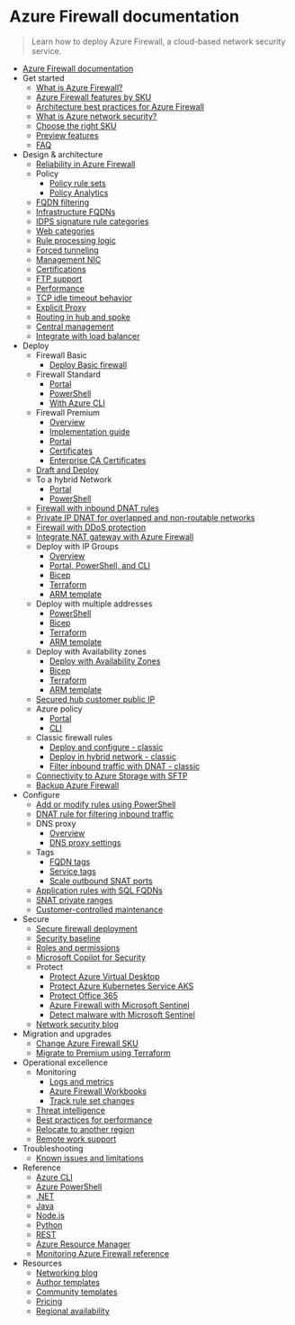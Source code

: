 # Azure Firewall documentation
> Learn how to deploy Azure Firewall, a cloud-based network security service.
  - [Azure Firewall documentation](https://learn.microsoft.com/en-us/azure/firewall/)
  - Get started
    - [What is Azure Firewall?](https://learn.microsoft.com/en-us/azure/firewall/overview)
    - [Azure Firewall features by SKU](https://learn.microsoft.com/en-us/azure/firewall/features-by-sku)
    - [Architecture best practices for Azure Firewall](https://learn.microsoft.com/azure/well-architected/service-guides/azure-firewall?toc=/azure/firewall/toc.json&bc=/azure/firewall/breadcrumb/toc.json)
    - [What is Azure network security?](https://learn.microsoft.com/azure/networking/security/network-security?toc=/azure/firewall/toc.json&bc=/azure/firewall/breadcrumb/toc.json)
    - [Choose the right SKU](https://learn.microsoft.com/en-us/azure/firewall/choose-firewall-sku)
    - [Preview features](https://learn.microsoft.com/en-us/azure/firewall/firewall-preview)
    - [FAQ](https://learn.microsoft.com/en-us/azure/firewall/firewall-faq.yml)
  - Design & architecture
    - [Reliability in Azure Firewall](https://learn.microsoft.com/en-us/azure/reliability/reliability-firewall?toc=/azure/firewall/toc.json&bc=/azure/firewall/breadcrumb/toc.json)
    - Policy
      - [Policy rule sets](https://learn.microsoft.com/en-us/azure/firewall/policy-rule-sets)
      - [Policy Analytics](https://learn.microsoft.com/en-us/azure/firewall/policy-analytics)
    - [FQDN filtering](https://learn.microsoft.com/en-us/azure/firewall/domain-filtering-overview)
    - [Infrastructure FQDNs](https://learn.microsoft.com/en-us/azure/firewall/infrastructure-fqdns)
    - [IDPS signature rule categories](https://learn.microsoft.com/en-us/azure/firewall/idps-signature-categories)
    - [Web categories](https://learn.microsoft.com/en-us/azure/firewall/web-categories)
    - [Rule processing logic](https://learn.microsoft.com/en-us/azure/firewall/rule-processing)
    - [Forced tunneling](https://learn.microsoft.com/en-us/azure/firewall/forced-tunneling)
    - [Management NIC](https://learn.microsoft.com/en-us/azure/firewall/management-nic)
    - [Certifications](https://learn.microsoft.com/en-us/azure/firewall/compliance-certifications)
    - [FTP support](https://learn.microsoft.com/en-us/azure/firewall/ftp-support)
    - [Performance](https://learn.microsoft.com/en-us/azure/firewall/firewall-performance)
    - [TCP idle timeout behavior](https://learn.microsoft.com/en-us/azure/firewall/tcp-session-behavior)
    - [Explicit Proxy](https://learn.microsoft.com/en-us/azure/firewall/explicit-proxy)
    - [Routing in hub and spoke](https://learn.microsoft.com/en-us/azure/firewall/firewall-multi-hub-spoke)
    - [Central management](https://learn.microsoft.com/en-us/azure/firewall/central-management)
    - [Integrate with load balancer](https://learn.microsoft.com/en-us/azure/firewall/integrate-lb)
  - Deploy
    - Firewall Basic
      - [Deploy Basic firewall](https://learn.microsoft.com/en-us/azure/firewall/deploy-firewall-basic-portal-policy)
    - Firewall Standard
      - [Portal](https://learn.microsoft.com/en-us/azure/firewall/tutorial-firewall-deploy-portal-policy)
      - [PowerShell](https://learn.microsoft.com/en-us/azure/firewall/deploy-ps)
      - [With Azure CLI](https://learn.microsoft.com/en-us/azure/firewall/deploy-cli)
    - Firewall Premium
      - [Overview](https://learn.microsoft.com/en-us/azure/firewall/premium-portal)
      - [Implementation guide](https://learn.microsoft.com/en-us/azure/firewall/premium-features)
      - [Portal](https://learn.microsoft.com/en-us/azure/firewall/premium-deploy)
      - [Certificates](https://learn.microsoft.com/en-us/azure/firewall/premium-certificates)
      - [Enterprise CA Certificates](https://learn.microsoft.com/en-us/azure/firewall/premium-deploy-certificates-enterprise-ca)
    - [Draft and Deploy](https://learn.microsoft.com/en-us/azure/firewall/draft-deploy)
    - To a hybrid Network
      - [Portal](https://learn.microsoft.com/en-us/azure/firewall/tutorial-hybrid-portal-policy)
      - [PowerShell](https://learn.microsoft.com/en-us/azure/firewall/tutorial-hybrid-ps)
    - [Firewall with inbound DNAT rules](https://learn.microsoft.com/en-us/azure/firewall/tutorial-firewall-dnat-policy)
    - [Private IP DNAT for overlapped and non-routable networks](https://learn.microsoft.com/en-us/azure/firewall/tutorial-private-ip-dnat)
    - [Firewall with DDoS protection](https://learn.microsoft.com/en-us/azure/firewall/tutorial-protect-firewall)
    - [Integrate NAT gateway with Azure Firewall](https://learn.microsoft.com/en-us/azure/virtual-network/nat-gateway/tutorial-hub-spoke-nat-firewall?toc=%2fazure%2ffirewall%2ftoc.json)
    - Deploy with IP Groups
      - [Overview](https://learn.microsoft.com/en-us/azure/firewall/ip-groups)
      - [Portal, PowerShell, and CLI](https://learn.microsoft.com/en-us/azure/firewall/create-ip-group)
      - [Bicep](https://learn.microsoft.com/en-us/azure/firewall/quick-create-ipgroup-bicep)
      - [Terraform](https://learn.microsoft.com/en-us/azure/firewall/quick-create-ipgroup-terraform)
      - [ARM template](https://learn.microsoft.com/en-us/azure/firewall/quick-create-ipgroup-template)
    - Deploy with multiple addresses
      - [PowerShell](https://learn.microsoft.com/en-us/azure/firewall/deploy-multi-public-ip-powershell)
      - [Bicep](https://learn.microsoft.com/en-us/azure/firewall/quick-create-multiple-ip-bicep)
      - [Terraform](https://learn.microsoft.com/en-us/azure/firewall/quick-create-multiple-ip-terraform)
      - [ARM template](https://learn.microsoft.com/en-us/azure/firewall/quick-create-multiple-ip-template)
    - Deploy with Availability zones
      - [Deploy with Availability Zones](https://learn.microsoft.com/en-us/azure/firewall/deploy-availability-zone-powershell)
      - [Bicep](https://learn.microsoft.com/en-us/azure/firewall/deploy-bicep)
      - [Terraform](https://learn.microsoft.com/en-us/azure/firewall/deploy-terraform)
      - [ARM template](https://learn.microsoft.com/en-us/azure/firewall/deploy-template)
    - [Secured hub customer public IP](https://learn.microsoft.com/en-us/azure/firewall/secured-hub-customer-public-ip)
    - Azure policy
      - [Portal](https://learn.microsoft.com/en-us/azure/firewall/firewall-azure-policy)
      - [CLI](https://learn.microsoft.com/en-us/azure/firewall/deploy-ps-policy)
    - Classic firewall rules
      - [Deploy and configure - classic](https://learn.microsoft.com/en-us/azure/firewall/tutorial-firewall-deploy-portal)
      - [Deploy in hybrid network - classic](https://learn.microsoft.com/en-us/azure/firewall/tutorial-hybrid-portal)
      - [Filter inbound traffic with DNAT - classic](https://learn.microsoft.com/en-us/azure/firewall/tutorial-firewall-dnat)
    - [Connectivity to Azure Storage with SFTP](https://learn.microsoft.com/en-us/azure/firewall/firewall-sftp)
    - [Backup Azure Firewall](https://techcommunity.microsoft.com/t5/azure-network-security-blog/backup-azure-firewall-and-azure-firewall-policy-with-logic-apps/ba-p/3613928)
  - Configure
    - [Add or modify rules using PowerShell](https://learn.microsoft.com/en-us/azure/firewall/deploy-rules-powershell)
    - [DNAT rule for filtering inbound traffic](https://learn.microsoft.com/en-us/azure/firewall/destination-nat-rules)
    - DNS proxy
      - [Overview](https://learn.microsoft.com/en-us/azure/firewall/dns-details)
      - [DNS proxy settings](https://learn.microsoft.com/en-us/azure/firewall/dns-settings)
    - Tags
      - [FQDN tags](https://learn.microsoft.com/en-us/azure/firewall/fqdn-tags)
      - [Service tags](https://learn.microsoft.com/en-us/azure/firewall/service-tags)
      - [Scale outbound SNAT ports](https://learn.microsoft.com/en-us/azure/firewall/integrate-with-nat-gateway)
    - [Application rules with SQL FQDNs](https://learn.microsoft.com/en-us/azure/firewall/sql-fqdn-filtering)
    - [SNAT private ranges](https://learn.microsoft.com/en-us/azure/firewall/snat-private-range)
    - [Customer-controlled maintenance](https://learn.microsoft.com/en-us/azure/firewall/customer-controlled-maintenance)
  - Secure
    - [Secure firewall deployment](https://learn.microsoft.com/en-us/azure/firewall/secure-firewall)
    - [Security baseline](https://learn.microsoft.com/security/benchmark/azure/baselines/firewall-security-baseline?toc=/azure/firewall/toc.json)
    - [Roles and permissions](https://learn.microsoft.com/en-us/azure/firewall/roles-permissions)
    - [Microsoft Copilot for Security](https://learn.microsoft.com/en-us/azure/firewall/firewall-copilot)
    - Protect
      - [Protect Azure Virtual Desktop](https://learn.microsoft.com/en-us/azure/firewall/protect-azure-virtual-desktop)
      - [Protect Azure Kubernetes Service AKS](https://learn.microsoft.com/en-us/azure/firewall/protect-azure-kubernetes-service)
      - [Protect Office 365](https://learn.microsoft.com/en-us/azure/firewall/protect-office-365)
      - [Azure Firewall with Microsoft Sentinel](https://learn.microsoft.com/en-us/azure/firewall/firewall-sentinel-overview)
      - [Detect malware with Microsoft Sentinel](https://learn.microsoft.com/en-us/azure/firewall/detect-malware-with-sentinel)
    - [Network security blog](https://techcommunity.microsoft.com/category/azure-network-security/blog/azurenetworksecurityblog)
  - Migration and upgrades
    - [Change Azure Firewall SKU](https://learn.microsoft.com/en-us/azure/firewall/change-sku)
    - [Migrate to Premium using Terraform](https://learn.microsoft.com/azure/developer/terraform/firewall-upgrade-premium?toc=/azure/firewall/toc.json&bc=/azure/firewall/breadcrumb/toc.json)
  - Operational excellence
    - Monitoring
      - [Logs and metrics](https://learn.microsoft.com/en-us/azure/firewall/monitor-firewall)
      - [Azure Firewall Workbooks](https://learn.microsoft.com/en-us/azure/firewall/firewall-workbook)
      - [Track rule set changes](https://learn.microsoft.com/en-us/azure/firewall/rule-set-change-tracking)
    - [Threat intelligence](https://learn.microsoft.com/en-us/azure/firewall/threat-intel)
    - [Best practices for performance](https://learn.microsoft.com/en-us/azure/firewall/firewall-best-practices)
    - [Relocate to another region](https://learn.microsoft.com/en-us/azure/azure-resource-manager/management/relocation/relocation-firewall?toc=/azure/firewall/toc.json&bc=/azure/firewall/breadcrumb/toc.json)
    - [Remote work support](https://learn.microsoft.com/en-us/azure/firewall/remote-work-support)
  - Troubleshooting
    - [Known issues and limitations](https://learn.microsoft.com/en-us/azure/firewall/firewall-known-issues)
  - Reference
    - [Azure CLI](https://learn.microsoft.com/cli/azure/network/firewall)
    - [Azure PowerShell](https://learn.microsoft.com/powershell/module/az.network/new-azfirewall)
    - [.NET](https://learn.microsoft.com/dotnet/api)
    - [Java](https://learn.microsoft.com/java/api)
    - [Node.js](https://azure.microsoft.com/develop/nodejs/)
    - [Python](https://azure.microsoft.com/develop/python/)
    - [REST](https://learn.microsoft.com/rest/api/firewall)
    - [Azure Resource Manager](https://learn.microsoft.com/en-us/azure/azure-resource-manager/management/overview)
    - [Monitoring Azure Firewall reference](https://learn.microsoft.com/en-us/azure/firewall/monitor-firewall-reference)
  - Resources
    - [Networking blog](https://techcommunity.microsoft.com/category/azure/blog/azurenetworkingblog)
    - [Author templates](https://learn.microsoft.com/en-us/azure/azure-resource-manager/templates/syntax)
    - [Community templates](https://github.com/Azure/azure-quickstart-templates?tab=readme-ov-file)
    - [Pricing](https://azure.microsoft.com/pricing/details/azure-firewall/)
    - [Regional availability](https://azure.microsoft.com/regions/services/)
